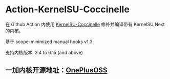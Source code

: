 # Action-KernelSU-Coccinelle

在 Github Action 内使用 [KernelSU-Coccinelle](https://github.com/devnoname120/kernelsu-coccinelle) 修补并编译带有 KernelSU Next 的内核。

基于 scope-minimized manual hooks v1.3

支持内核版本: 3.4 to 6.15 (and above)

## 一加内核开源地址：[OnePlusOSS](https://github.com/OnePlusOSS/kernel_manifest)

